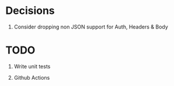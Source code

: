 # Decisions

1) Consider dropping non JSON support for Auth, Headers & Body

# TODO

1) Write unit tests

2) Github Actions

